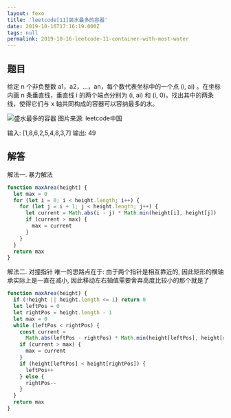 ```yaml
---
layout: fexo
title: 'leetcode[11]装水最多的容器'
date: 2019-10-16T17:16:19.000Z
tags: null
permalink: 2019-10-16-leetcode-11-container-with-most-water
---
```

## 题目
给定 n 个非负整数 a1，a2，...，an，每个数代表坐标中的一个点 (i, ai) 。在坐标内画 n 条垂直线，垂直线 i 的两个端点分别为 (i, ai) 和 (i, 0)。找出其中的两条线，使得它们与 x 轴共同构成的容器可以容纳最多的水。

![盛水最多的容器](https://aliyun-lc-upload.oss-cn-hangzhou.aliyuncs.com/aliyun-lc-upload/uploads/2018/07/25/question_11.jpg)
图片来源: leetcode中国

输入: [1,8,6,2,5,4,8,3,7]
输出: 49

## 解答
解法一. 暴力解法
```js
function maxArea(height) {
  let max = 0
  for (let i = 0; i < height.length; i++) {
    for (let j = i + 1; j < height.length; j++) {
      let current = Math.abs(i - j) * Math.min(height[i], height[j])
      if (current > max) {
        max = current
      }
    }
  }
  return max
}

```

解法二. 对撞指针
唯一的思路点在于: 由于两个指针是相互靠近的, 因此矩形的横轴承实际上是一直在减小, 因此移动左右轴值需要舍弃高度比较小的那个就是了 
```js
function maxArea(height) {
  if (!height || height.length <= 1) return 0
  let leftPos = 0
  let rightPos = height.length - 1
  let max = 0
  while (leftPos < rightPos) {
    const current =
      Math.abs(leftPos - rightPos) * Math.min(height[leftPos], height[rightPos])
    if (current > max) {
      max = current
    }
    if (height[leftPos] < height[rightPos]) {
      leftPos++
    } else {
      rightPos--
    }
  }
  return max
}

```
